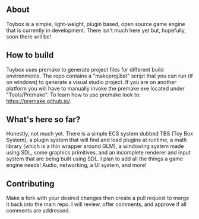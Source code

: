 ## About

Toybox is a simple, light-weight, plugin based, open source game engine that is currently in development.
There isn't much here yet but, hopefully, soon there will be!

## How to build

Toybox uses premake to generate project files for different build environments.
The repo contains a "makeproj.bat" script that you can run (if on windows) to generate a visual studio project.
If you are on another platform you will have to manually invoke the premake exe located under "Tools/Premake".
To learn how to use premake look to: https://premake.github.io/.

## What's here so far?

Honestly, not much yet. There is a simple ECS system dubbed TBS (Toy Box System), a plugin system that will find and load plugins at runtime, a math library (which is a thin wrapper around GLM), a windowing system made using SDL, some graphics primitives, and an incomplete renderer and input system that are being built using SDL. I plan to add all the things a game engine needs! Audio, networking, a UI system, and more!

## Contributing

Make a fork with your desired changes then create a pull request to merge it back into the main repo.
I will review, offer comments, and approve if all comments are addressed.
